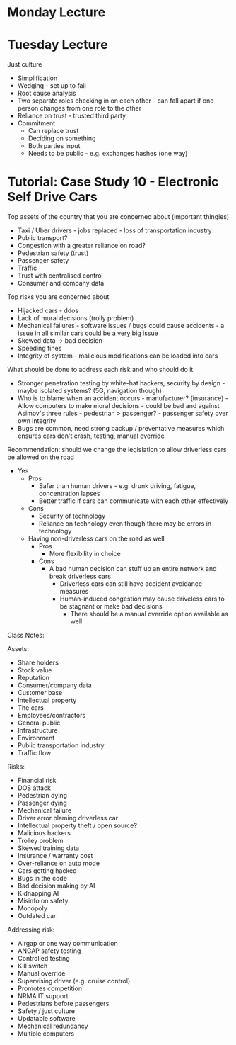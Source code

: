 # Monday Lecture



# Tuesday Lecture

Just culture

- Simplification
- Wedging - set up to fail
- Root cause analysis
- Two separate roles checking in on each other - can fall apart if one person changes from one role to the other
- Reliance on trust - trusted third party
- Commitment
  - Can replace trust
  - Deciding on something
  - Both parties input
  - Needs to be public - e.g. exchanges hashes (one way)







# Tutorial: Case Study 10 - Electronic Self Drive Cars

Top assets of the country that you are concerned about (important thingies)

- Taxi / Uber drivers - jobs replaced - loss of transportation industry
- Public transport?
- Congestion with a greater reliance on road?
- Pedestrian safety (trust)
- Passenger safety
- Traffic
- Trust with centralised control
- Consumer and company data

Top risks you are concerned about

- Hijacked cars - ddos
- Lack of moral decisions (trolly problem)
- Mechanical failures - software issues / bugs could cause accidents - a issue in all similar cars could be a very big issue
- Skewed data -> bad decision
- Speeding fines
- Integrity of system - malicious modifications can be loaded into cars

What should be done to address each risk and who should do it

- Stronger penetration testing by white-hat hackers, security by design - maybe isolated systems? (5G, navigation though)
- Who is to blame when an accident occurs - manufacturer? (insurance) - Allow computers to make moral decisions - could be bad and against Asimov's three rules - pedestrian > passenger? - passenger safety over own integrity
- Bugs are common, need strong backup / preventative measures which ensures cars don't crash, testing, manual override

Recommendation: should we change the legislation to allow driverless cars be allowed on the road

- Yes
  - Pros
    - Safer than human drivers - e.g. drunk driving, fatigue, concentration lapses
    - Better traffic if cars can communicate with each other effectively
  - Cons
    - Security of technology
    - Reliance on technology even though there may be errors in technology
  - Having non-driverless cars on the road as well
    - Pros
      - More flexibility in choice
    - Cons
      - A bad human decision can stuff up an entire network and break driverless cars
        - Driverless cars can still have accident avoidance measures
        - Human-induced congestion may cause driveless cars to be stagnant or make bad decisions
          - There should be a manual override option available as well

Class Notes:

Assets:

- Share holders
- Stock value
- Reputation
- Consumer/company data
- Customer base
- Intellectual property
- The cars
- Employees/contractors
- General public
- Infrastructure
- Environment
- Public transportation industry
- Traffic flow

Risks:

- Financial risk
- DOS attack
- Pedestrian dying
- Passenger dying
- Mechanical failure
- Driver error blaming driverless car
- Intellectual property theft / open source?
- Malicious hackers
- Trolley problem
- Skewed training data
- Insurance / warranty cost
- Over-reliance on auto mode
- Cars getting hacked
- Bugs in the code
- Bad decision making by AI
- Kidnapping AI
- Misinfo on safety
- Monopoly
- Outdated car

Addressing risk:

- Airgap or one way communication
- ANCAP safety testing
- Controlled testing
- Kill switch
- Manual override
- Supervising driver (e.g. cruise control)
- Promotes competition
- NRMA IT support
- Pedestrians before passengers
- Safety / just culture
- Updatable software
- Mechanical redundancy
- Multiple computers







